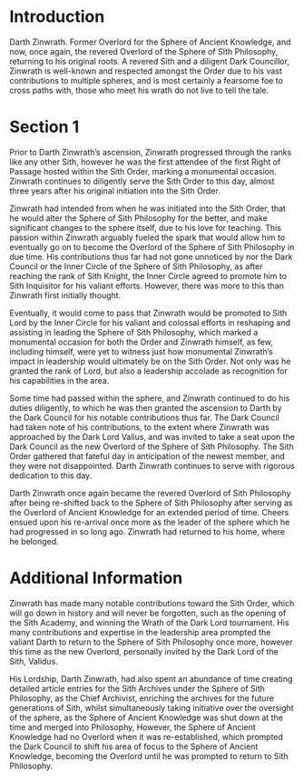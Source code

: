 # Introduction

Darth Zinwrath.
Former Overlord for the Sphere of Ancient Knowledge, and now, once again, the revered Overlord of the Sphere of SIth Philosophy, returning to his original roots.
A revered Sith and a diligent Dark Councillor, Zinwrath is well-known and respected amongst the Order due to his vast contributions to multiple spheres, and is most certainly a fearsome foe to cross paths with, those who meet his wrath do not live to tell the tale.

# Section 1

Prior to Darth Zinwrath’s ascension, Zinwrath progressed through the ranks like any other Sith, however he was the first attendee of the first Right of Passage hosted within the Sith Order, marking a monumental occasion.
Zinwrath continues to diligently serve the Sith Order to this day, almost three years after his original initiation into the Sith Order.

Zinwrath had intended from when he was initiated into the Sith Order, that he would alter the Sphere of Sith Philosophy for the better, and make significant changes to the sphere itself, due to his love for teaching.
This passion within Zinwrath arguably fueled the spark that would allow him to eventually go on to become the Overlord of the Sphere of Sith Philosophy in due time.
His contributions thus far had not gone unnoticed by nor the Dark Council or the Inner Circle of the Sphere of Sith Philosophy, as after reaching the rank of Sith Knight, the Inner Circle agreed to promote him to Sith Inquisitor for his valiant efforts.
However, there was more to this than Zinwrath first initially thought.

Eventually, it would come to pass that Zinwrath would be promoted to Sith Lord by the Inner Circle for his valiant and colossal efforts in reshaping and assisting in leading the Sphere of Sith Philosophy, which marked a monumental occasion for both the Order and Zinwrath himself, as few, including himself, were yet to witness just how monumental Zinwrath’s impact in leadership would ultimately be on the Sith Order.
Not only was he granted the rank of Lord, but also a leadership accolade as recognition for his capabilities in the area.

Some time had passed within the sphere, and Zinwrath continued to do his duties diligently, to which he was then granted the ascension to Darth by the Dark Council for his notable contributions thus far.
The Dark Council had taken note of his contributions, to the extent where Zinwrath was approached by the Dark Lord Valius, and was invited to take a seat upon the Dark Council as the new Overlord of the Sphere of Sith Philosophy.
The Sith Order gathered that fateful day in anticipation of the newest member, and they were not disappointed.
Darth Zinwrath continues to serve with rigorous dedication to this day.

Darth Zinwrath once again became the revered Overlord of Sith Philosophy after being re-shifted back to the Sphere of Sith Philosophy after serving as the Overlord of Ancient Knowledge for an extended period of time.
Cheers ensued upon his re-arrival once more as the leader of the sphere which he had progressed in so long ago.
Zinwrath had returned to his home, where he belonged.

# Additional Information

Zinwrath has made many notable contributions toward the Sith Order, which will go down in history and will never be forgotten, such as the opening of the Sith Academy, and winning the Wrath of the Dark Lord tournament.
His many contributions and expertise in the leadership area prompted the valiant Darth to return to the Sphere of Sith Philosophy once more, however this time as the new Overlord, personally invited by the Dark Lord of the Sith, Validus.

His Lordship, Darth Zinwrath, had also spent an abundance of time creating detailed article entries for the Sith Archives under the Sphere of Sith Philosophy, as the Chief Archivist, enriching the archives for the future generations of Sith, whilst simultaneously taking initiative over the oversight of the sphere, as the Sphere of Ancient Knowledge was shut down at the time and merged into Philosophy, However, the Sphere of Ancient Knowledge had no Overlord when it was re-established, which prompted the Dark Council to shift his area of focus to the Sphere of Ancient Knowledge, becoming the Overlord until he was prompted to return to Sith Philosophy.
